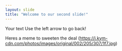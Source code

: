 ```yaml
---
layout: slide
title: "Welcome to our second slide!"
---
```

Your text
Use the left arrow to go back!


Heres a meme to sweeten the deal (https://i.kym-cdn.com/photos/images/original/002/205/307/1f7.jpg)
